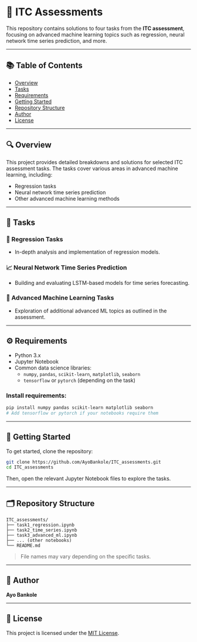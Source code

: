 
# 📘 ITC Assessments

This repository contains solutions to four tasks from the **ITC assessment**, focusing on advanced machine learning topics such as regression, neural network time series prediction, and more.

---

## 📚 Table of Contents

- [Overview](#overview)  
- [Tasks](#tasks)  
- [Requirements](#requirements)  
- [Getting Started](#getting-started)  
- [Repository Structure](#repository-structure)  
- [Author](#author)  
- [License](#license)  

---

## 🔍 Overview

This project provides detailed breakdowns and solutions for selected ITC assessment tasks. The tasks cover various areas in advanced machine learning, including:

- Regression tasks  
- Neural network time series prediction  
- Other advanced machine learning methods  

---

## 🧠 Tasks

### 🔢 Regression Tasks
- In-depth analysis and implementation of regression models.

### 📈 Neural Network Time Series Prediction
- Building and evaluating LSTM-based models for time series forecasting.

### 🧪 Advanced Machine Learning Tasks
- Exploration of additional advanced ML topics as outlined in the assessment.

---

## ⚙️ Requirements

- Python 3.x  
- Jupyter Notebook  
- Common data science libraries:  
  - `numpy`, `pandas`, `scikit-learn`, `matplotlib`, `seaborn`  
  - `tensorflow` or `pytorch` (depending on the task)

### Install requirements:

```bash
pip install numpy pandas scikit-learn matplotlib seaborn
# Add tensorflow or pytorch if your notebooks require them
```

---

## 🚀 Getting Started

To get started, clone the repository:

```bash
git clone https://github.com/AyoBankole/ITC_assessments.git
cd ITC_assessments
```

Then, open the relevant Jupyter Notebook files to explore the tasks.

---

## 🗂 Repository Structure

```
ITC_assessments/
├── task1_regression.ipynb
├── task2_time_series.ipynb
├── task3_advanced_ml.ipynb
├── ... (other notebooks)
└── README.md
```

> File names may vary depending on the specific tasks.

---

## 👤 Author

**Ayo Bankole**

---

## 📝 License

This project is licensed under the [MIT License](LICENSE).
